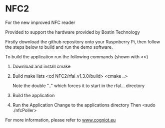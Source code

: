 # NFC2
For the new improved NFC reader

Provided to support the hardware provided by Bostin Technology

Firstly download the github repository onto your Raspnberry Pi, then follow the steps below to build and run the demo software.

To build the application run the following commands (shown with <>)

1. Download and install cmake
        <apt-get install cmake>

2. Build make lists 
        <cd NFC2/rfal_v1.3.0/build>
        <cmake ..>

    Note the double ".." which forces it to start in the rfal... directory

3. Build the application
        <make>

4. Run the Application
    Change to the applications directory
        <cd applications/>
    Then
        <sudo ./nfcPoller>

For more information, please refer to www.cogniot.eu

